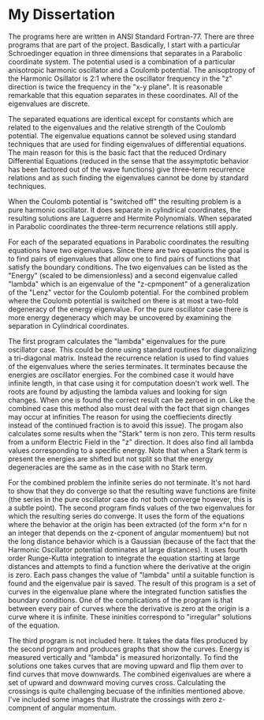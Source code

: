 # My Dissertation

The programs here are written in ANSI Standard Fortran-77.  There are three programs that are part of the project.  Basdically, I start with a particular Schroedinger equation in three dimensions that separates in a Parabolic coordinate system.  The potential used is a combination of a particular anisotropic harmonic oscillator and a Coulomb potential.  The anisoptropy of the Harmonic Osillator is 2:1 where the oscillator frequency in the "z" direction is twice the frequency in the "x-y plane".  It is reasonable remarkable that this equation separates in these coordinates.  All of the eigenvalues are discrete.

The separated equations are identical except for constants which are related to the eigenvalues and the relative strength of the Coulomb potential.  The eigenvalue equations cannot be soleved using standard techniques that are used for finding eigenvalues of differential equations.  The main reason for this is the basic fact that the reduced Ordinary Differential Equations (reduced in the sense that the assymptotic behavior has been factored out of the wave functions) give three-term recurrence relations and as such finding the eigenvalues cannot be done by standard techniques.

When the Coulomb potential is "switched off" the resulting problem is a pure harmonic oscillator.  It does separate in cylindrical coordinates, the resulting solutions are Laguerre and Hermite Polynomials.  When separated in Parabolic coordinates the three-term recurrence relations still apply.

For each of the separated equations in Parabolic coordinates the resulting equations have two eigenvalues.  Since there are two equations the goal is to find pairs of eigenvalues that allow one to find pairs of functions that satisfy the boundary conditions. The two eigenvalues can be listed as the "Energy" (scaled to be dimensionless) and a second eigenvalue called "lambda" which is an eigenvalue of the "z-cpmponent" of a generalization of the "Lenz" vector for the Coulomb potential.  For the combined problem where the Coulomb potential is switched on there is at most a two-fold degeneracy of the energy eigenvalue.  For the pure oscillator case there is more energy degeneracy which may be uncovered by examining the separation in Cylindrical coordinates.

The first program calculates the "lambda" eigenvalues for the pure oscillator case.  This could be done using standard routines for diagonalizing a tri-diagonal matrix.  Instead the recurrence relation is used to find values of the eigenvalues where the series terminates.  It terminates because the energies are oscillator energies.  For the combined case it would have infinite length, in that case using it for computation doesn't work well.  The roots are found by adjusting the lambda values and looking for sign changes.  When one is found the correct result can be zeroed in on.  Like the combined case this method also must deal with the fact that sign changes may occur at infinities The reason for using the coeffiecients directly instead of the continued fraction is to avoid this issue).  The progam also calculates some results when the "Stark" term is non zero.  This term results from a uniform Electric Field in the "z" direction.  It does also find all lambda values corresponding to a specific energy.  Note that when a Stark term is present the energies are shifted but not split so that the energy degeneracies are the same as in the case with no Stark term.

For the combined problem the infinite series do not terminate.  It's not hard to show that they do converge so that the resulting wave functions are finite (the series in the pure oscillator case do not both converge however, this is a subtle point).  The second program finds values of the two eigenvalues for which the resulting series do converge.  It uses the form of the equations where the behavior at the origin has been extracted (of the form x^n for n an integer that depends on the z-cponent of angular momentuem) but not the long distance behavior which is a Gaussian (because of the fact that the Harmonic Oscillator potential dominates at large distances).  It uses fourth order Runge-Kutta integration to integrate the equation starting at large distances and attempts to find a function where the derivative at the origin is zero.  Each pass changes the value of "lambda" until a suitable function is found and the eigenvalue pair is saved.  The result of this program is a set of curves in the eigenvalue plane where the integrated function satisfies the boundary conditions.  One of the complications of the program is that between every pair of curves where the derivative is zero at the origin is a curve where it is infinite.  These ininities correspond to "irregular" solutions of the equation.

The third program is not included here.  It takes the data files produced by the second program and produces graphs that show the curves.  Energy is measured vertically and "lambda" is measured horizontally.  To find the solutions one takes curves that are moving upward and flip them over to find curves that move downwards.  The combined eigenvalues are where a set of upward and downward moving curves cross.  Calculating the crossings is quite challenging becuase of the infinities mentioned above.  I've included some images that illustrate the crossings with zero z-compnent of angular momentum.



